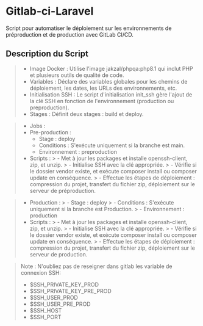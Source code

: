 # Gitlab-ci-Laravel
Script pour automatiser le déploiement sur les environnements de préproduction et de production avec GitLab CI/CD.

## Description du Script

> - Image Docker : Utilise l'image jakzal/phpqa:php8.1 qui inclut PHP et plusieurs outils de qualité de code.
> - Variables : Déclare des variables globales pour les chemins de déploiement, les dates, les URLs des environnements, etc.
> - Initialisation SSH : Le script d'initialisation init_ssh gère l'ajout de la clé SSH en fonction de l'environnement (production ou preproduction).
> - Stages : Définit deux stages : build et deploy.

> - Jobs :
  > - Pre-production :
  >   - Stage : deploy
  >   - Conditions : S'exécute uniquement si la branche est main.
  >   - Environnement : preproduction
  > - Scripts :
    > - Met à jour les packages et installe openssh-client, zip, et unzip.
    > - Initialise SSH avec la clé appropriée.
    > - Vérifie si le dossier vendor existe, et exécute composer install ou composer update en conséquence.
    > - Effectue les étapes de déploiement : compression du projet, transfert du fichier zip, déploiement sur le serveur de préproduction.

  > - Production :
    > - Stage : deploy
    > - Conditions : S'exécute uniquement si la branche est Production.
    > - Environnement : production
  > - Scripts :
    > - Met à jour les packages et installe openssh-client, zip, et unzip.
    > - Initialise SSH avec la clé appropriée.
    > - Vérifie si le dossier vendor existe, et exécute composer install ou composer update en conséquence.
    > - Effectue les étapes de déploiement : compression du projet, transfert du fichier zip, déploiement sur le serveur de production.

> Note : N'oubliez pas de reseigner dans gitlab les variable de connexion SSH:
  > - $SSH_PRIVATE_KEY_PROD
  > - $SSH_PRIVATE_KEY_PRE_PROD
  > - $SSH_USER_PROD
  > - $SSH_USER_PRE_PROD
  > - $SSH_HOST
  > - $SSH_PORT

